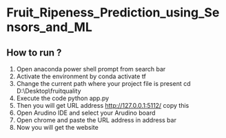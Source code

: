 # Fruit_Ripeness_Prediction_using_Sensors_and_ML

## How to run ?

1. Open anaconda power shell prompt from search bar
2. Activate the environment by conda activate tf
3. Change the current path where your project file is present cd D:\Desktop\fruitquality
4. Execute the code python app.py
5. Then you will get URL address http://127.0.0.1:5112/  copy this
6. Open Arudino IDE and select your Arudino board
7. Open chrome and paste the URL address in address bar
8. Now you will get the website

